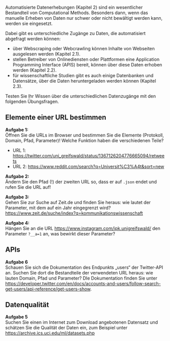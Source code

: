 Automatisierte Datenerhebungen (Kapitel 2) sind ein wesentlicher Bestandteil von Computational Methods. Besonders dann, 
wenn das manuelle Erheben von Daten nur schwer oder nicht bewältigt werden kann, werden sie eingesetzt. 

Dabei gibt es unterschiedliche Zugänge zu Daten, die automatisiert abgefragt werden können: 
- über Webscraping oder Webcrawling können Inhalte von Webseiten ausgelesen werden (Kapitel 2.1).
- stellen Betreiber von Onlinediensten oder Plattformen eine Application Programming Interface (APIS) bereit, können über diese Daten erhoben werden (Kapitel 2.2).
- für wissenschaftliche Studien gibt es auch einige Datenbanken und Datensätze, über die Daten heruntergeladen werden können (Kapitel 2.3). 

Testen Sie Ihr Wissen über die unterschiedlichen Datenzugänge mit den folgenden Übungsfragen. 

## Elemente einer URL bestimmen 

**Aufgabe 1:**  
Öffnen Sie die URLs im Browser und bestimmen Sie die Elemente (Protokoll, Domain, Pfad, Parameter)! Welche Funktion haben die verschiedenen Teile?

- URL 1: https://twitter.com/uni_greifswald/status/1367126204776665094/retweets
- URL 2: https://www.reddit.com/search?q=Universit%C3%A4t&sort=new 


**Aufgabe 2:**  
Ändern Sie den Pfad (!) der zweiten URL so, dass er auf `.json` endet und rufen Sie die URL auf!

**Aufgabe 3:**  
Gehen Sie zur Suche auf Zeit.de und finden Sie heraus: wie lautet der Parameter, mit dem auf ein Jahr eingegrenzt wird?
https://www.zeit.de/suche/index?q=kommunikationswissenschaft 

**Aufgabe 4:**  
Hängen Sie an die URL https://www.instagram.com/ipk.unigreifswald/ den Parameter `?__a=1` an, was bewirkt dieser Parameter?


## APIs  
**Aufgabe 6**  
Schauen Sie sich die Dokumentation des Endpunkts „users“ der Twitter-API an. Suchen Sie dort die Bestandteile der verwendeten URL heraus: wie lauten Domain, Pfad und Parameter? DIe Dokumentation finden Sie unter https://developer.twitter.com/en/docs/accounts-and-users/follow-search-get-users/api-reference/get-users-show.


## Datenqualität

**Aufgabe 5**  
Suchen Sie einen im Internet zum Download angebotenen Datensatz und schätzen Sie die Qualität der Daten ein, zum Beispiel unter https://archive.ics.uci.edu/ml/datasets.php



